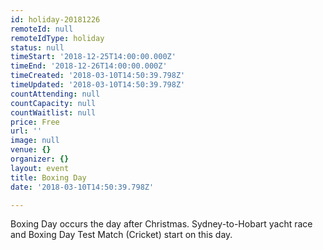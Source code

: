 ```yaml
---
id: holiday-20181226
remoteId: null
remoteIdType: holiday
status: null
timeStart: '2018-12-25T14:00:00.000Z'
timeEnd: '2018-12-26T14:00:00.000Z'
timeCreated: '2018-03-10T14:50:39.798Z'
timeUpdated: '2018-03-10T14:50:39.798Z'
countAttending: null
countCapacity: null
countWaitlist: null
price: Free
url: ''
image: null
venue: {}
organizer: {}
layout: event
title: Boxing Day
date: '2018-03-10T14:50:39.798Z'

---
```

Boxing Day occurs the day after Christmas. Sydney-to-Hobart yacht race and Boxing Day Test Match (Cricket) start on this day.
